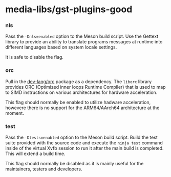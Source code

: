 # media-libs/gst-plugins-good

### nls
Pass the `-Dnls=enabled` option to the Meson build script. Use the Gettext library to provide an ability to translate programs messages at runtime into different languages based on system locale settings.

It is safe to disable the flag.

### orc
Pull in the [dev-lang/orc](../dev-lang/orc.md) package as a dependency. The `liborc` library provides ORC (Optimized inner loops Runtime Compiler) that is used to map to SIMD instructions on various architectures for hardware acceleration.

This flag should normally be enabled to utilize hadware acceleration, howevere there is no support for the ARM64/AArch64 architecture at the moment.

### test
Pass the `-Dtests=enabled` option to the Meson build script. Build the test suite provided with the source code and execute the `ninja test` command inside of the virtual Xvfb session to run it after the main build is completed. This will extend a build time.

This flag should normally be disabled as it is mainly useful for the maintainers, testers and developers.
